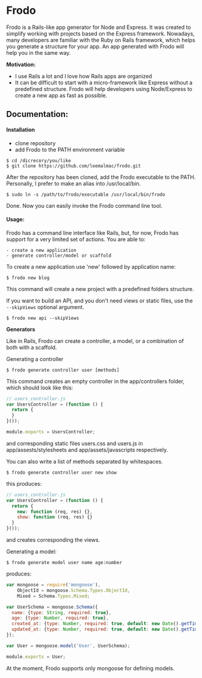 # Frodo

Frodo is a Rails-like app generator for Node and Express. It was created to simplify working
with projects based on the Express framework. Nowadays, many developers are familiar with the Ruby on Rails
framework, which helps you generate a structure for your app. An app generated with Frodo will help you in the same way.

**Motivation:**
  * I use Rails a lot and I love how Rails apps are organized
  * It can be difficult to start with a micro-framework like Express without a predefined structure.
    Frodo will help developers using Node/Express to create a new app as fast as possible.


## Documentation:

#### Installation
  * clone repository  
  * add Frodo to the PATH environment variable

```shell
$ cd /dicrecory/you/like
$ git clone https://github.com/leemalmac/frodo.git
```

After the repository has been cloned, add the Frodo executable to the PATH. Personally, I prefer to make an alias into /usr/local/bin.

```shell
$ sudo ln -s /path/to/frodo/executable /usr/local/bin/frodo
```

Done. Now you can easily invoke the Frodo command line tool.

#### Usage:
Frodo has a command line interface like Rails, but, for now, Frodo has support for a very limited set of actions. You are able to:
```
- create a new application
- generate controller/model or scaffold
```

To create a new application use 'new' followed by application name:
```shell
$ frodo new blog
```

This command will create a new project with a predefined folders structure.

If you want to build an API, and you don't need views or static files, use the `--skipViews` optional argument.
```shell
$ frodo new api --skipViews
```

**Generators**

Like in Rails, Frodo can create a controller, a model, or a combination of both with a scaffold.

Generating a controller
```shell
$ frodo generate controller user [methods]
```
This command creates an empty controller in the app/controllers folder, which
should look like this:
```javascript
// users_controller.js
var UsersController = (function () {
  return {
  }
}());

module.exports = UsersController;
```
and corresponding static files users.css and users.js in app/assests/stylesheets and app/assets/javascripts respectively.

You can also write a list of methods separated by whitespaces.
```shell
$ frodo generate controller user new show
```
this produces:
```javascript
// users_controller.js
var UsersController = (function () {
  return {
	new: function (req, res) {},
    show: function (req, res) {}
  }
}());
```
and creates corresponding the views.

Generating a model:
```shell
$ frodo generate model user name age:number
```
produces:
```javascript
var mongoose = require('mongoose'),
    ObjectId = mongoose.Schema.Types.ObjectId,
    Mixed = Schema.Types.Mixed;

var UserSchema = mongoose.Schema({
  name: {type: String, required: true},
  age: {type: Number, required: true},
  created_at: {type: Number, required: true, default: new Date().getTime()},
  updated_at: {type: Number, required: true, default: new Date().getTime()}
});

var User = mongoose.model('User', UserSchema);

module.exports = User;
```

At the moment, Frodo supports only mongoose for defining models.
